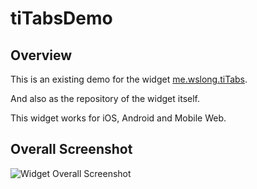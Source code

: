 # tiTabsDemo

## Overview

This is an existing demo for the widget [me.wslong.tiTabs](../blob/master/app/widgets/me.wslong.tiTabs).

And also as the repository of the widget itself.

This widget works for iOS, Android and Mobile Web.

## Overall Screenshot

![Widget Overall Screenshot](../blob/master/screenshots/screenshot.jpg)
